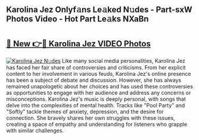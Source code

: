 ## Karolina Jez Onlyf𝚊ns Le𝚊ked N𝚞des - Part-sxW Photos Video - Hot Part Le𝚊ks NXaBn

# <h2><a href="http://ab79654.deff.icu/?id=Karolina+Jez">🔗 New 👉🔴 Karolina Jez VIDEO Photos</a></h2>

[![Karolina Jez N𝚞des](https://i.imgur.com/rIISA9y.gif)](http://ab79654.deff.icu/?id=Karolina+Jez)
Like many social media personalities, Karolina Jez has faced her fair share of controversies and criticisms. From her explicit content to her involvement in various feuds, Karolina Jez's online presence has been a subject of debate and discussion. However, she has always remained unapologetic about her choices and has used these controversies as opportunities to engage with her audience and address any concerns or misconceptions. Karolina Jez's music is deeply personal, with songs that delve into the complexities of mental health. Tracks like "Pool Party" and "Softly" tackle themes of anxiety, depression, and the desire for connection. She bravely shares her own struggles with these issues, creating a space of empathy and understanding for listeners who grapple with similar challenges.
